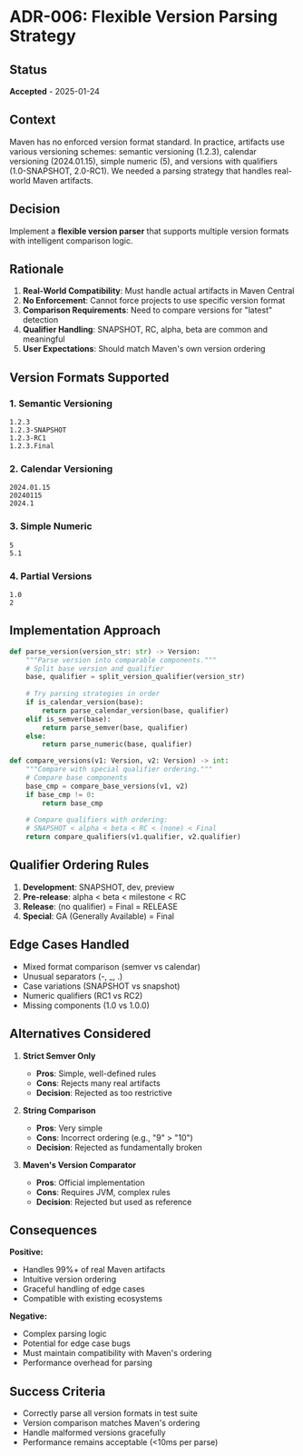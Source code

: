 # ADR-006: Flexible Version Parsing Strategy

## Status
**Accepted** - 2025-01-24

## Context
Maven has no enforced version format standard. In practice, artifacts use various versioning schemes: semantic versioning (1.2.3), calendar versioning (2024.01.15), simple numeric (5), and versions with qualifiers (1.0-SNAPSHOT, 2.0-RC1). We needed a parsing strategy that handles real-world Maven artifacts.

## Decision
Implement a **flexible version parser** that supports multiple version formats with intelligent comparison logic.

## Rationale
1. **Real-World Compatibility**: Must handle actual artifacts in Maven Central
2. **No Enforcement**: Cannot force projects to use specific version format
3. **Comparison Requirements**: Need to compare versions for "latest" detection
4. **Qualifier Handling**: SNAPSHOT, RC, alpha, beta are common and meaningful
5. **User Expectations**: Should match Maven's own version ordering

## Version Formats Supported

### 1. Semantic Versioning
```
1.2.3
1.2.3-SNAPSHOT
1.2.3-RC1
1.2.3.Final
```

### 2. Calendar Versioning
```
2024.01.15
20240115
2024.1
```

### 3. Simple Numeric
```
5
5.1
```

### 4. Partial Versions
```
1.0
2
```

## Implementation Approach
```python
def parse_version(version_str: str) -> Version:
    """Parse version into comparable components."""
    # Split base version and qualifier
    base, qualifier = split_version_qualifier(version_str)
    
    # Try parsing strategies in order
    if is_calendar_version(base):
        return parse_calendar_version(base, qualifier)
    elif is_semver(base):
        return parse_semver(base, qualifier)
    else:
        return parse_numeric(base, qualifier)

def compare_versions(v1: Version, v2: Version) -> int:
    """Compare with special qualifier ordering."""
    # Compare base components
    base_cmp = compare_base_versions(v1, v2)
    if base_cmp != 0:
        return base_cmp
    
    # Compare qualifiers with ordering:
    # SNAPSHOT < alpha < beta < RC < (none) < Final
    return compare_qualifiers(v1.qualifier, v2.qualifier)
```

## Qualifier Ordering Rules
1. **Development**: SNAPSHOT, dev, preview
2. **Pre-release**: alpha < beta < milestone < RC
3. **Release**: (no qualifier) = Final = RELEASE
4. **Special**: GA (Generally Available) = Final

## Edge Cases Handled
- Mixed format comparison (semver vs calendar)
- Unusual separators (-, _, .)
- Case variations (SNAPSHOT vs snapshot)
- Numeric qualifiers (RC1 vs RC2)
- Missing components (1.0 vs 1.0.0)

## Alternatives Considered
1. **Strict Semver Only**
   - **Pros**: Simple, well-defined rules
   - **Cons**: Rejects many real artifacts
   - **Decision**: Rejected as too restrictive

2. **String Comparison**
   - **Pros**: Very simple
   - **Cons**: Incorrect ordering (e.g., "9" > "10")
   - **Decision**: Rejected as fundamentally broken

3. **Maven's Version Comparator**
   - **Pros**: Official implementation
   - **Cons**: Requires JVM, complex rules
   - **Decision**: Rejected but used as reference

## Consequences
**Positive:**
- Handles 99%+ of real Maven artifacts
- Intuitive version ordering
- Graceful handling of edge cases
- Compatible with existing ecosystems

**Negative:**
- Complex parsing logic
- Potential for edge case bugs
- Must maintain compatibility with Maven's ordering
- Performance overhead for parsing

## Success Criteria
- Correctly parse all version formats in test suite
- Version comparison matches Maven's ordering
- Handle malformed versions gracefully
- Performance remains acceptable (<10ms per parse)